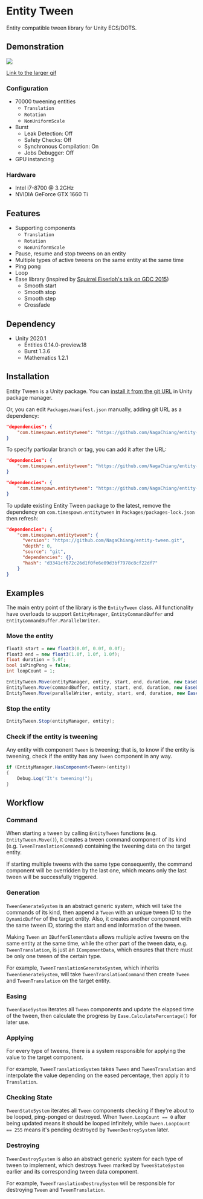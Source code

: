 # Entity Tween

Entity compatible tween library for Unity ECS/DOTS.

## Demonstration

![](https://i.imgur.com/3GM0RCE.gif)

[Link to the larger gif](https://i.imgur.com/3oZnviK.gif)

### Configuration

- 70000 tweening entities
    - `Translation`
    - `Rotation`
    - `NonUniformScale`
- Burst
    - Leak Detection: Off
    - Safety Checks: Off
    - Synchronous Compilation: On
    - Jobs Debugger: Off
- GPU instancing

### Hardware

- Intel i7-8700 @ 3.2GHz
- NVIDIA GeForce GTX 1660 Ti

## Features

- Supporting components
    - `Translation`
    - `Rotation`
    - `NonUniformScale`
- Pause, resume and stop tweens on an entity
- Multiple types of active tweens on the same entity at the same time
- Ping pong
- Loop
- Ease library (inspired by [Squirrel Eiserloh's talk on GDC 2015](https://www.youtube.com/watch?v=mr5xkf6zSzk))
    - Smooth start
    - Smooth stop
    - Smooth step
    - Crossfade

## Dependency

- Unity 2020.1
  - Entities 0.14.0-preview.18
  - Burst 1.3.6
  - Mathematics 1.2.1

## Installation

Entity Tween is a Unity package. You can [install it from the git URL](https://docs.unity3d.com/2020.1/Documentation/Manual/upm-ui-giturl.html) in Unity package manager.

Or, you can edit `Packages/manifest.json` manually, adding git URL as a dependency:

```json
"dependencies": {
    "com.timespawn.entitytween": "https://github.com/NagaChiang/entity-tween.git"
}
```

To specify particular branch or tag, you can add it after the URL:

```json
"dependencies": {
    "com.timespawn.entitytween": "https://github.com/NagaChiang/entity-tween.git#develop"
}
```

```json
"dependencies": {
    "com.timespawn.entitytween": "https://github.com/NagaChiang/entity-tween.git#v0.1.0"
}
```

To update existing Entity Tween package to the latest, remove the dependency on `com.timespawn.entitytween` in `Packages/packages-lock.json` then refresh:

```json
"dependencies": {
    "com.timespawn.entitytween": {
      "version": "https://github.com/NagaChiang/entity-tween.git",
      "depth": 0,
      "source": "git",
      "dependencies": {},
      "hash": "d3341cf672c26d1f0fe6e09d3bf7978c8cf22df7"
    }
}
```

## Examples

The main entry point of the library is the `EntityTween` class. All functionality have overloads to support `EntityManager`, `EntityCommandBuffer` and `EntityCommandBuffer.ParallelWriter`.

### Move the entity

```cs
float3 start = new float3(0.0f, 0.0f, 0.0f);
float3 end = new float3(1.0f, 1.0f, 1.0f);
float duration = 5.0f;
bool isPingPong = false;
int loopCount = 1;

EntityTween.Move(entityManager, entity, start, end, duration, new EaseDesc(EaseType.SmoothStep, 2), isPingPong, loopCount);
EntityTween.Move(commandBuffer, entity, start, end, duration, new EaseDesc(EaseType.SmoothStep, 2), isPingPong, loopCount);
EntityTween.Move(parallelWriter, entity, start, end, duration, new EaseDesc(EaseType.SmoothStep, 2), isPingPong, loopCount);
```

### Stop the entity

```cs
EntityTween.Stop(entityManager, entity);
```

### Check if the entity is tweening

Any entity with component `Tween` is tweening; that is, to know if the entity is tweening, check if the entity has any `Tween` component in any way.

```cs
if (EntityManager.HasComponent<Tween>(entity))
{
    Debug.Log("It's tweening!");
}
```

## Workflow

### Command

When starting a tween by calling `EntityTween` functions (e.g. `EntityTween.Move()`), it creates a tween command component of its kind (e.g. `TweenTranslationCommand`) containing the tweening data on the target entity.

If starting multiple tweens with the same type consequently, the command component will be overridden by the last one, which means only the last tween will be successfully triggered.

### Generation

`TweenGenerateSystem` is an abstract generic system, which will take the commands of its kind, then append a `Tween` with an unique tween ID to the `DynamicBuffer` of the target entity. Also, it creates another component with the same tween ID, storing the start and end information of the tween.

Making `Tween` an `IBufferElementData` allows multiple active tweens on the same entity at the same time, while the other part of the tween data, e.g. `TweenTranslation`, is just an `IComponentData`, which ensures that there must be only one tween of the certain type.

For example, `TweenTranslationGenerateSystem`, which inherits `TweenGenerateSystem`, will take `TweenTranslationCommand` then create `Tween` and `TweenTranslation` on the target entity.

### Easing

`TweenEaseSystem` iterates all `Tween` components and update the elapsed time of the tween, then calculate the progress by `Ease.CalculatePercentage()` for later use.

### Applying

For every type of tweens, there is a system responsible for applying the value to the target component.

For example, `TweenTranslationSystem` takes `Tween` and `TweenTranslation` and interpolate the value depending on the eased percentage, then apply it to `Translation`.

### Checking State

`TweenStateSystem` iterates all `Tween` components checking if they're about to be looped, ping-ponged or destroyed. When `Tween.LoopCount == 0` after being updated means it should be looped infinitely, while `Tween.LoopCount == 255` means it's pending destroyed by `TweenDestroySystem` later.

### Destroying

`TweenDestroySystem` is also an abstract generic system for each type of tween to implement, which destroys `Tween` marked by `TweenStateSystem` earlier and its corresponding tween data component.

For example, `TweenTranslationDestroySystem` will be responsible for destroying `Tween` and `TweenTranslation`.